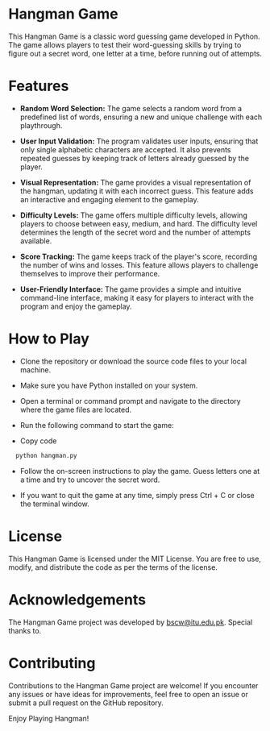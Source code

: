 # Hangman Game
This Hangman Game is a classic word guessing game developed in Python. The game allows players to test their word-guessing skills by trying to figure out a secret word, one letter at a time, before running out of attempts.

# Features
- **Random Word Selection:** The game selects a random word from a predefined list of words, ensuring a new and unique challenge with each playthrough.

- **User Input Validation:** The program validates user inputs, ensuring that only single alphabetic characters are accepted. It also prevents repeated guesses by keeping track of letters already guessed by the player.

- **Visual Representation:** The game provides a visual representation of the hangman, updating it with each incorrect guess. This feature adds an interactive and engaging element to the gameplay.

- **Difficulty Levels:** The game offers multiple difficulty levels, allowing players to choose between easy, medium, and hard. The difficulty level determines the length of the secret word and the number of attempts available.

- **Score Tracking:** The game keeps track of the player's score, recording the number of wins and losses. This feature allows players to challenge themselves to improve their performance.

- **User-Friendly Interface:** The game provides a simple and intuitive command-line interface, making it easy for players to interact with the program and enjoy the gameplay.

# How to Play
- Clone the repository or download the source code files to your local machine.

- Make sure you have Python installed on your system.

- Open a terminal or command prompt and navigate to the directory where the game files are located.

- Run the following command to start the game:

- Copy code
 ```python
   python hangman.py
 ```
- Follow the on-screen instructions to play the game. Guess letters one at a time and try to uncover the secret word.

- If you want to quit the game at any time, simply press Ctrl + C or close the terminal window.

# License
This Hangman Game is licensed under the MIT License. You are free to use, modify, and distribute the code as per the terms of the license.

# Acknowledgements
The Hangman Game project was developed by bscw@itu.edu.pk. Special thanks to.

# Contributing
Contributions to the Hangman Game project are welcome! If you encounter any issues or have ideas for improvements, feel free to open an issue or submit a pull request on the GitHub repository.

Enjoy Playing Hangman!
